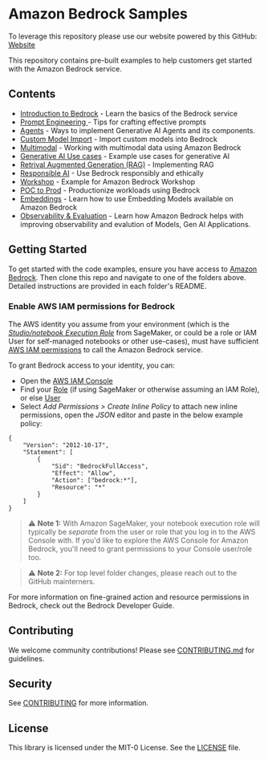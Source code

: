 # Amazon Bedrock Samples 

To leverage this repository please use our website powered by this GitHub: [Website](https://aws-samples.github.io/amazon-bedrock-samples/)

This repository contains pre-built examples to help customers get started with the Amazon Bedrock service.

## Contents

- [Introduction to Bedrock](introduction-to-bedrock) - Learn the basics of the Bedrock service
- [Prompt Engineering ](prompt-engineering) - Tips for crafting effective prompts 
- [Agents](agents-and-function-calling) - Ways to implement Generative AI Agents and its components.
- [Custom Model Import](custom-models) - Import custom models into Bedrock
- [Multimodal](multi-modal) - Working with multimodal data using Amazon Bedrock
- [Generative AI Use cases](genai-use-cases) - Example use cases for generative AI
- [Retrival Augmented Generation (RAG)](rag) - Implementing RAG
- [Responsible AI](responsible_ai) - Use Bedrock responsibly and ethically
- [Workshop](workshops) - Example for Amazon Bedrock Workshop
- [POC to Prod](poc-to-prod) - Productionize workloads using Bedrock
- [Embeddings](embeddings) - Learn how to use Embedding Models available on Amazon Bedrock 
- [Observability & Evaluation](evaluation-observe) - Learn how Amazon Bedrock helps with improving observability and evalution of Models, Gen AI Applications.


## Getting Started

To get started with the code examples, ensure you have access to [Amazon Bedrock](https://aws.amazon.com/bedrock/). Then clone this repo and navigate to one of the folders above. Detailed instructions are provided in each folder's README.

### Enable AWS IAM permissions for Bedrock

The AWS identity you assume from your environment (which is the [*Studio/notebook Execution Role*](https://docs.aws.amazon.com/sagemaker/latest/dg/sagemaker-roles.html) from SageMaker, or could be a role or IAM User for self-managed notebooks or other use-cases), must have sufficient [AWS IAM permissions](https://docs.aws.amazon.com/IAM/latest/UserGuide/access_policies.html) to call the Amazon Bedrock service.

To grant Bedrock access to your identity, you can:

- Open the [AWS IAM Console](https://us-east-1.console.aws.amazon.com/iam/home?#)
- Find your [Role](https://us-east-1.console.aws.amazon.com/iamv2/home?#/roles) (if using SageMaker or otherwise assuming an IAM Role), or else [User](https://us-east-1.console.aws.amazon.com/iamv2/home?#/users)
- Select *Add Permissions > Create Inline Policy* to attach new inline permissions, open the *JSON* editor and paste in the below example policy:

```
{
    "Version": "2012-10-17",
    "Statement": [
        {
            "Sid": "BedrockFullAccess",
            "Effect": "Allow",
            "Action": ["bedrock:*"],
            "Resource": "*"
        }
    ]
}
```

> ⚠️ **Note 1:** With Amazon SageMaker, your notebook execution role will typically be *separate* from the user or role that you log in to the AWS Console with. If you'd like to explore the AWS Console for Amazon Bedrock, you'll need to grant permissions to your Console user/role too.

> ⚠️ **Note 2:** For top level folder changes, please reach out to the GitHub mainterners.

For more information on fine-grained action and resource permissions in Bedrock, check out the Bedrock Developer Guide.

## Contributing

We welcome community contributions! Please see [CONTRIBUTING.md](CONTRIBUTING.md) for guidelines.

## Security

See [CONTRIBUTING](CONTRIBUTING.md#security-issue-notifications) for more information.

## License

This library is licensed under the MIT-0 License. See the [LICENSE](LICENSE) file.
